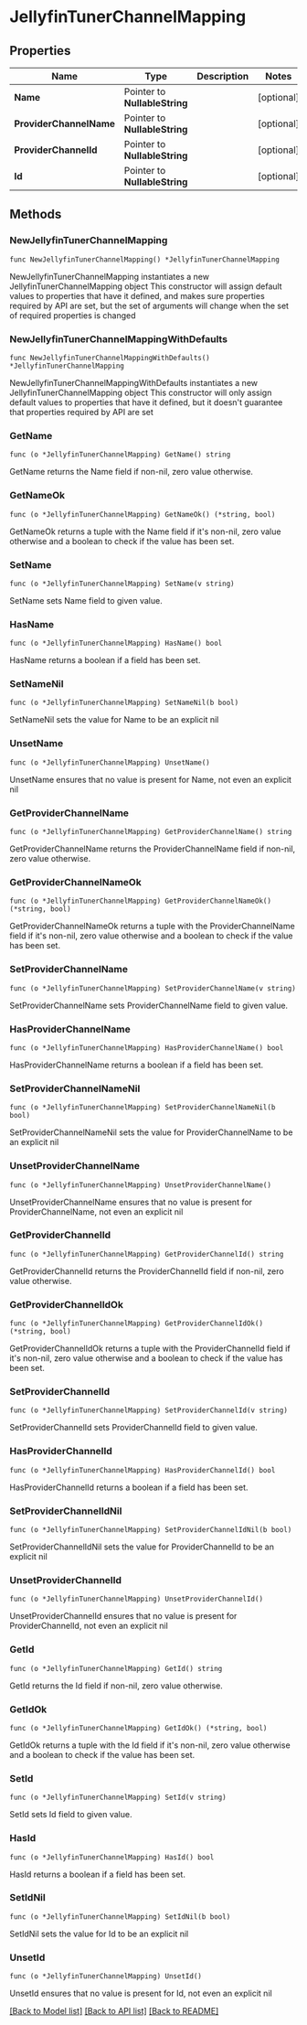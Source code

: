 # JellyfinTunerChannelMapping

## Properties

Name | Type | Description | Notes
------------ | ------------- | ------------- | -------------
**Name** | Pointer to **NullableString** |  | [optional] 
**ProviderChannelName** | Pointer to **NullableString** |  | [optional] 
**ProviderChannelId** | Pointer to **NullableString** |  | [optional] 
**Id** | Pointer to **NullableString** |  | [optional] 

## Methods

### NewJellyfinTunerChannelMapping

`func NewJellyfinTunerChannelMapping() *JellyfinTunerChannelMapping`

NewJellyfinTunerChannelMapping instantiates a new JellyfinTunerChannelMapping object
This constructor will assign default values to properties that have it defined,
and makes sure properties required by API are set, but the set of arguments
will change when the set of required properties is changed

### NewJellyfinTunerChannelMappingWithDefaults

`func NewJellyfinTunerChannelMappingWithDefaults() *JellyfinTunerChannelMapping`

NewJellyfinTunerChannelMappingWithDefaults instantiates a new JellyfinTunerChannelMapping object
This constructor will only assign default values to properties that have it defined,
but it doesn't guarantee that properties required by API are set

### GetName

`func (o *JellyfinTunerChannelMapping) GetName() string`

GetName returns the Name field if non-nil, zero value otherwise.

### GetNameOk

`func (o *JellyfinTunerChannelMapping) GetNameOk() (*string, bool)`

GetNameOk returns a tuple with the Name field if it's non-nil, zero value otherwise
and a boolean to check if the value has been set.

### SetName

`func (o *JellyfinTunerChannelMapping) SetName(v string)`

SetName sets Name field to given value.

### HasName

`func (o *JellyfinTunerChannelMapping) HasName() bool`

HasName returns a boolean if a field has been set.

### SetNameNil

`func (o *JellyfinTunerChannelMapping) SetNameNil(b bool)`

 SetNameNil sets the value for Name to be an explicit nil

### UnsetName
`func (o *JellyfinTunerChannelMapping) UnsetName()`

UnsetName ensures that no value is present for Name, not even an explicit nil
### GetProviderChannelName

`func (o *JellyfinTunerChannelMapping) GetProviderChannelName() string`

GetProviderChannelName returns the ProviderChannelName field if non-nil, zero value otherwise.

### GetProviderChannelNameOk

`func (o *JellyfinTunerChannelMapping) GetProviderChannelNameOk() (*string, bool)`

GetProviderChannelNameOk returns a tuple with the ProviderChannelName field if it's non-nil, zero value otherwise
and a boolean to check if the value has been set.

### SetProviderChannelName

`func (o *JellyfinTunerChannelMapping) SetProviderChannelName(v string)`

SetProviderChannelName sets ProviderChannelName field to given value.

### HasProviderChannelName

`func (o *JellyfinTunerChannelMapping) HasProviderChannelName() bool`

HasProviderChannelName returns a boolean if a field has been set.

### SetProviderChannelNameNil

`func (o *JellyfinTunerChannelMapping) SetProviderChannelNameNil(b bool)`

 SetProviderChannelNameNil sets the value for ProviderChannelName to be an explicit nil

### UnsetProviderChannelName
`func (o *JellyfinTunerChannelMapping) UnsetProviderChannelName()`

UnsetProviderChannelName ensures that no value is present for ProviderChannelName, not even an explicit nil
### GetProviderChannelId

`func (o *JellyfinTunerChannelMapping) GetProviderChannelId() string`

GetProviderChannelId returns the ProviderChannelId field if non-nil, zero value otherwise.

### GetProviderChannelIdOk

`func (o *JellyfinTunerChannelMapping) GetProviderChannelIdOk() (*string, bool)`

GetProviderChannelIdOk returns a tuple with the ProviderChannelId field if it's non-nil, zero value otherwise
and a boolean to check if the value has been set.

### SetProviderChannelId

`func (o *JellyfinTunerChannelMapping) SetProviderChannelId(v string)`

SetProviderChannelId sets ProviderChannelId field to given value.

### HasProviderChannelId

`func (o *JellyfinTunerChannelMapping) HasProviderChannelId() bool`

HasProviderChannelId returns a boolean if a field has been set.

### SetProviderChannelIdNil

`func (o *JellyfinTunerChannelMapping) SetProviderChannelIdNil(b bool)`

 SetProviderChannelIdNil sets the value for ProviderChannelId to be an explicit nil

### UnsetProviderChannelId
`func (o *JellyfinTunerChannelMapping) UnsetProviderChannelId()`

UnsetProviderChannelId ensures that no value is present for ProviderChannelId, not even an explicit nil
### GetId

`func (o *JellyfinTunerChannelMapping) GetId() string`

GetId returns the Id field if non-nil, zero value otherwise.

### GetIdOk

`func (o *JellyfinTunerChannelMapping) GetIdOk() (*string, bool)`

GetIdOk returns a tuple with the Id field if it's non-nil, zero value otherwise
and a boolean to check if the value has been set.

### SetId

`func (o *JellyfinTunerChannelMapping) SetId(v string)`

SetId sets Id field to given value.

### HasId

`func (o *JellyfinTunerChannelMapping) HasId() bool`

HasId returns a boolean if a field has been set.

### SetIdNil

`func (o *JellyfinTunerChannelMapping) SetIdNil(b bool)`

 SetIdNil sets the value for Id to be an explicit nil

### UnsetId
`func (o *JellyfinTunerChannelMapping) UnsetId()`

UnsetId ensures that no value is present for Id, not even an explicit nil

[[Back to Model list]](../README.md#documentation-for-models) [[Back to API list]](../README.md#documentation-for-api-endpoints) [[Back to README]](../README.md)


